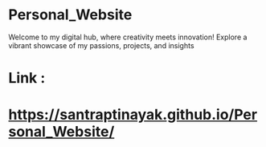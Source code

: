 # Personal_Website
Welcome to my digital hub, where creativity meets innovation! Explore a vibrant showcase of my passions, projects, and insights

# Link :
# https://santraptinayak.github.io/Personal_Website/
